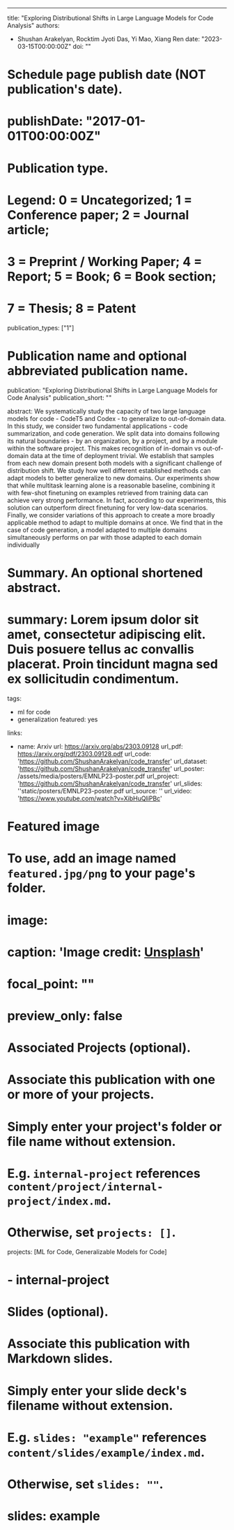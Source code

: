 ---
title: "Exploring Distributional Shifts in Large Language Models for Code Analysis"
authors:
- Shushan Arakelyan, Rocktim Jyoti Das, Yi Mao, Xiang Ren
date: "2023-03-15T00:00:00Z"
doi: ""

# Schedule page publish date (NOT publication's date).
# publishDate: "2017-01-01T00:00:00Z"

# Publication type.
# Legend: 0 = Uncategorized; 1 = Conference paper; 2 = Journal article;
# 3 = Preprint / Working Paper; 4 = Report; 5 = Book; 6 = Book section;
# 7 = Thesis; 8 = Patent
publication_types: ["1"]

# Publication name and optional abbreviated publication name.
publication: "Exploring Distributional Shifts in Large Language Models for Code Analysis"
publication_short: ""

abstract: We systematically study the capacity of two large language models for code - CodeT5 and Codex - to generalize to out-of-domain data. In this study, we consider two fundamental applications - code summarization, and code generation. We split data into domains following its natural boundaries - by an organization, by a project, and by a module within the software project. This makes recognition of in-domain vs out-of-domain data at the time of deployment trivial. We establish that samples from each new domain present both models with a significant challenge of distribution shift. We study how well different established methods can adapt models to better generalize to new domains. Our experiments show that while multitask learning alone is a reasonable baseline, combining it with few-shot finetuning on examples retrieved from training data can achieve very strong performance. In fact, according to our experiments, this solution can outperform direct finetuning for very low-data scenarios. Finally, we consider variations of this approach to create a more broadly applicable method to adapt to multiple domains at once. We find that in the case of code generation, a model adapted to multiple domains simultaneously performs on par with those adapted to each domain individually

# Summary. An optional shortened abstract.
# summary: Lorem ipsum dolor sit amet, consectetur adipiscing elit. Duis posuere tellus ac convallis placerat. Proin tincidunt magna sed ex sollicitudin condimentum.

tags:
- ml for code
- generalization
featured: yes

links:
- name: Arxiv
  url: https://arxiv.org/abs/2303.09128
url_pdf: https://arxiv.org/pdf/2303.09128.pdf
url_code: 'https://github.com/ShushanArakelyan/code_transfer'
url_dataset: 'https://github.com/ShushanArakelyan/code_transfer'
url_poster: /assets/media/posters/EMNLP23-poster.pdf
url_project: 'https://github.com/ShushanArakelyan/code_transfer'
url_slides: ''static/posters/EMNLP23-poster.pdf
url_source: ''
url_video: 'https://www.youtube.com/watch?v=XibHuQliPBc'

# Featured image
# To use, add an image named `featured.jpg/png` to your page's folder. 
# image:
#  caption: 'Image credit: [**Unsplash**](https://unsplash.com/photos/s9CC2SKySJM)'
#  focal_point: ""
#  preview_only: false

# Associated Projects (optional).
#   Associate this publication with one or more of your projects.
#   Simply enter your project's folder or file name without extension.
#   E.g. `internal-project` references `content/project/internal-project/index.md`.
#   Otherwise, set `projects: []`.
projects: [ML for Code, Generalizable Models for Code]
# - internal-project

# Slides (optional).
#   Associate this publication with Markdown slides.
#   Simply enter your slide deck's filename without extension.
#   E.g. `slides: "example"` references `content/slides/example/index.md`.
#   Otherwise, set `slides: ""`.
# slides: example